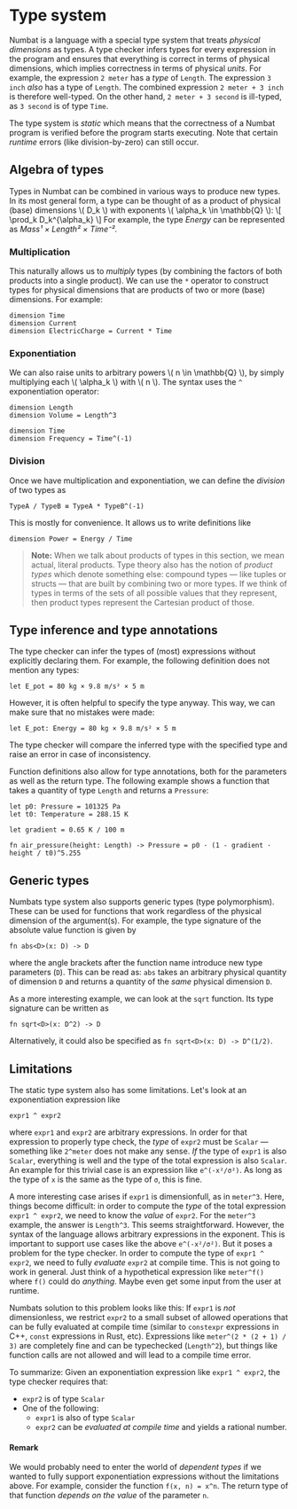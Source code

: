 # Type system

Numbat is a language with a special type system that treats *physical dimensions* as types.
A type checker infers types for every expression in the program and ensures that everything is correct in terms of physical dimensions, which implies correctness in terms of physical *units*.
For example, the expression `2 meter` has a *type* of `Length`.
The expression `3 inch` *also* has a type of `Length`.
The combined expression `2 meter + 3 inch` is therefore well-typed.
On the other hand, `2 meter + 3 second` is ill-typed, as `3 second` is of type `Time`.

The type system is *static* which means that the correctness of a Numbat program is verified before the program starts executing.
Note that certain *runtime* errors (like division-by-zero) can still occur.

## Algebra of types


Types in Numbat can be combined in various ways to produce new types.
In its most general form, a type can be thought of as a product of physical (base) dimensions \\( D_k \\) with exponents \\( \alpha_k \in \mathbb{Q} \\):
\\[ \prod_k D_k^{\alpha_k} \\]
For example, the type *Energy* can be represented as *Mass¹ × Length² × Time⁻²*.

### Multiplication

This naturally allows us to *multiply* types (by combining the factors of both products into a single product).
We can use the `*` operator to construct types for physical dimensions that are products of two or more (base) dimensions. For example:
``` numbat
dimension Time
dimension Current
dimension ElectricCharge = Current * Time
```

### Exponentiation

We can also raise units to arbitrary powers \\( n \in \mathbb{Q} \\), by simply multiplying each \\( \alpha_k \\) with \\( n \\). The syntax uses the `^` exponentiation operator:
``` numbat
dimension Length
dimension Volume = Length^3

dimension Time
dimension Frequency = Time^(-1)
```

### Division

Once we have multiplication and exponentiation, we can define the *division* of two types as
``` numbat
TypeA / TypeB ≡ TypeA * TypeB^(-1)
```
This is mostly for convenience. It allows us to write definitions like
``` numbat
dimension Power = Energy / Time
```

> **Note:** When we talk about products of types in this section, we mean actual, literal products.
> Type theory also has the notion of *product types* which denote something else: compound types — like tuples or structs — that are built by combining two or more types. If we think of types in terms of the sets of all possible values that they represent, then product types represent the Cartesian product of those.

## Type inference and type annotations

The type checker can infer the types of (most) expressions without explicitly declaring them. For example,
the following definition does not mention any types:
``` numbat
let E_pot = 80 kg × 9.8 m/s² × 5 m
```
However, it is often helpful to specify the type anyway. This way, we can make sure that no mistakes were made:
``` numbat
let E_pot: Energy = 80 kg × 9.8 m/s² × 5 m
```
The type checker will compare the inferred type with the specified type and raise an error in case of inconsistency.

Function definitions also allow for type annotations, both for the parameters as well as the return type. The following example shows a function that takes a quantity of type `Length` and returns a `Pressure`:
``` numbat
let p0: Pressure = 101325 Pa
let t0: Temperature = 288.15 K

let gradient = 0.65 K / 100 m

fn air_pressure(height: Length) -> Pressure = p0 · (1 - gradient · height / t0)^5.255
```


## Generic types

Numbats type system also supports generic types (type polymorphism).
These can be used for functions that work regardless of the physical dimension of the argument(s).
For example, the type signature of the absolute value function is given by
``` numbat
fn abs<D>(x: D) -> D
```
where the angle brackets after the function name introduce new type parameters (`D`).
This can be read as: `abs` takes an arbitrary physical quantity of dimension `D` and returns a quantity of the *same* physical dimension `D`.

As a more interesting example, we can look at the `sqrt` function. Its type signature can be written as
``` numbat
fn sqrt<D>(x: D^2) -> D
```
Alternatively, it could also be specified as `fn sqrt<D>(x: D) -> D^(1/2)`.

## Limitations

The static type system also has some limitations. Let's look at an exponentiation expression like
``` numbat
expr1 ^ expr2
```
where `expr1` and `expr2` are arbitrary expressions. In order for that expression
to properly type check, the *type* of `expr2` must be `Scalar` — something like
`2^meter` does not make any sense. *If* the type of `expr1` is also `Scalar`,
everything is well and the type of the total expression is also `Scalar`. An example
for this trivial case is an expression like `e^(-x²/σ²)`. As long as the type
of `x` is the same as the type of `σ`, this is fine.

A more interesting case arises if `expr1` is dimensionfull, as in `meter^3`. Here,
things become difficult: in order to compute the *type* of the total expression
`expr1 ^ expr2`, we need to know the *value* of `expr2`. For the `meter^3` example,
the answer is `Length^3`. This seems straightforward. However, the syntax of the
language allows arbitrary expressions in the exponent. This is important to support
use cases like the above `e^(-x²/σ²)`. But it poses a problem for the type checker.
In order to compute the type of `expr1 ^ expr2`, we need to fully *evaluate*
`expr2` at compile time. This is not going to work in general. Just think of a
hypothetical expression like `meter^f()` where `f()` could do *anything*. Maybe even
get some input from the user at runtime.

Numbats solution to this problem looks like this: If `expr1` is *not* dimensionless, 
we restrict `expr2` to a small subset of allowed operations that can be fully
evaluated at compile time (similar to `constexpr` expressions in C++, `const`
expressions in Rust, etc). Expressions like `meter^(2 * (2 + 1) / 3)` are completely
fine and can be typechecked (`Length^2`), but things like function calls are not
allowed and will lead to a compile time error.

To summarize: Given an exponentiation expression like `expr1 ^ expr2`, the type checker
requires that:

  * `expr2` is of type `Scalar`
  * One of the following:
    * `expr1` is also of type `Scalar`
    * `expr2` can be *evaluated at compile time* and yields a rational number.

#### Remark

We would probably need to enter the world of *dependent types* if we wanted to fully
support exponentiation expressions without the limitations above. For example, consider
the function `f(x, n) = x^n`. The return type of that function *depends on the value*
of the parameter `n`.
